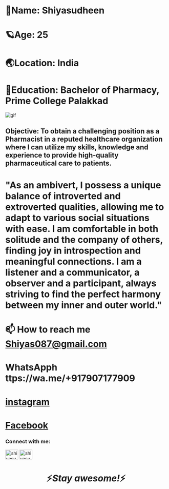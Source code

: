 
# 🦋Name: Shiyasudheen 

# 🪐Age: 25 

# 🌏Location: India 

# 🌝Education: Bachelor of Pharmacy, Prime College Palakkad



![ gif ](https://github.com/Thajudecodes/shiyasudheen.github.io/blob/ab0cafb153d66761496f632f4609c05a009373b8/drag-medicine.gif)

## Objective: To obtain a challenging position as a Pharmacist in a reputed healthcare organization where I can utilize my skills, knowledge and experience to provide high-quality pharmaceutical care to patients.
 
 
 # "As an ambivert, I possess a unique balance of introverted and extroverted qualities, allowing me to adapt to various social situations with ease. I am comfortable in both solitude and the company of others, finding joy in introspection and meaningful connections. I am a listener and a communicator, a observer and a participant, always striving to find the perfect harmony between my inner and outer world."

# 📫 How to reach me **Shiyas087@gmail.com** 
#  WhatsApph **ttps://wa.me/+917907177909**
# [instagram](https://instagram.com/shiyasudheenshiya)
# [Facebook](https://instagram.com/shiyasudheenshiya)





<h3 align="left">Connect with me:</h3>
<p align="left">
<a href="https://fb.com/shiyasudheenshiya" target="blank"><img align="center" src="https://raw.githubusercontent.com/rahuldkjain/github-profile-readme-generator/master/src/images/icons/Social/facebook.svg" alt="shiyasudheenshiya" height="30" width="40" /></a>
<a href="https://instagram.com/shiyasudheenshiya" target="blank"><img align="center" src="https://raw.githubusercontent.com/rahuldkjain/github-profile-readme-generator/master/src/images/icons/Social/instagram.svg" alt="shiyasudheenshiya" height="30" width="40" /></a>
</p>

<h1 align='center'>⚡️<i>Stay awesome!</i>⚡️</h1>

